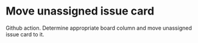 # Move unassigned issue card
Github action.
Determine appropriate board column and move unassigned issue card to it.
